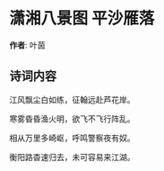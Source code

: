 # 潇湘八景图 平沙雁落

**作者**: 叶茵

## 诗词内容

江风飘尘白如练，征翰远赴芦花岸。

寒雾昏昏渔火明，欲飞不飞行阵乱。

相从万里多崎岖，呼鸣警察夜有奴。

衡阳路杳速归去，未可容易来江湖。

